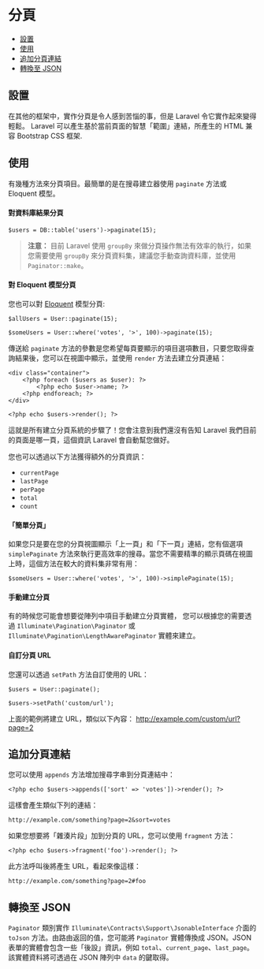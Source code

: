 # 分頁

- [設置](#configuration)
- [使用](#usage)
- [追加分頁連結](#appending-to-pagination-links)
- [轉換至 JSON](#converting-to-json)

<a name="configuration"></a>
## 設置

在其他的框架中，實作分頁是令人感到苦惱的事，但是 Laravel 令它實作起來變得輕鬆。 Laravel 可以產生基於當前頁面的智慧「範圍」連結，所產生的 HTML 兼容 Bootstrap CSS 框架.

<a name="usage"></a>
## 使用

有幾種方法來分頁項目。最簡單的是在搜尋建立器使用 `paginate` 方法或 Eloquent 模型。

#### 對資料庫結果分頁

	$users = DB::table('users')->paginate(15);

> **注意：** 目前 Laravel 使用 `groupBy` 來做分頁操作無法有效率的執行，如果您需要使用 `groupBy` 來分頁資料集，建議您手動查詢資料庫，並使用 `Paginator::make`。

#### 對 Eloquent 模型分頁

您也可以對 [Eloquent](/docs/master/eloquent) 模型分頁:

	$allUsers = User::paginate(15);

	$someUsers = User::where('votes', '>', 100)->paginate(15);

傳送給 `paginate` 方法的參數是您希望每頁要顯示的項目選項數目，只要您取得查詢結果後，您可以在視圖中顯示，並使用 `render` 方法去建立分頁連結：

	<div class="container">
		<?php foreach ($users as $user): ?>
			<?php echo $user->name; ?>
		<?php endforeach; ?>
	</div>

	<?php echo $users->render(); ?>

這就是所有建立分頁系統的步驟了！您會注意到我們還沒有告知 Laravel 我們目前的頁面是哪一頁，這個資訊 Laravel 會自動幫您做好。

您也可以透過以下方法獲得額外的分頁資訊：

- `currentPage`
- `lastPage`
- `perPage`
- `total`
- `count`

#### 「簡單分頁」

如果您只是要在您的分頁視圖顯示「上一頁」和「下一頁」連結，您有個選項 `simplePaginate` 方法來執行更高效率的搜尋。當您不需要精準的顯示頁碼在視圖上時，這個方法在較大的資料集非常有用：

	$someUsers = User::where('votes', '>', 100)->simplePaginate(15);

#### 手動建立分頁

有的時候您可能會想要從陣列中項目手動建立分頁實體， 您可以根據您的需要透過 `Illuminate\Pagination\Paginator` 或 `Illuminate\Pagination\LengthAwarePaginator` 實體來建立。

#### 自訂分頁 URL

您還可以透過 `setPath` 方法自訂使用的 URL：

	$users = User::paginate();

	$users->setPath('custom/url');

上面的範例將建立 URL，類似以下內容：
http://example.com/custom/url?page=2

<a name="appending-to-pagination-links"></a>
## 追加分頁連結

您可以使用 `appends` 方法增加搜尋字串到分頁連結中：

	<?php echo $users->appends(['sort' => 'votes'])->render(); ?>

這樣會產生類似下列的連結：

	http://example.com/something?page=2&sort=votes

如果您想要將「雜湊片段」加到分頁的 URL，您可以使用 `fragment` 方法：

	<?php echo $users->fragment('foo')->render(); ?>

此方法呼叫後將產生 URL，看起來像這樣：

	http://example.com/something?page=2#foo

<a name="converting-to-json"></a>
## 轉換至 JSON

`Paginator` 類別實作 `Illuminate\Contracts\Support\JsonableInterface` 介面的 `toJson` 方法。由路由返回的值，您可能將 `Paginator` 實體傳換成 JSON。JSON 表單的實體會包含一些「後設」資訊，例如 `total`、`current_page`、`last_page`。該實體資料將可透過在 JSON 陣列中 `data` 的鍵取得。
